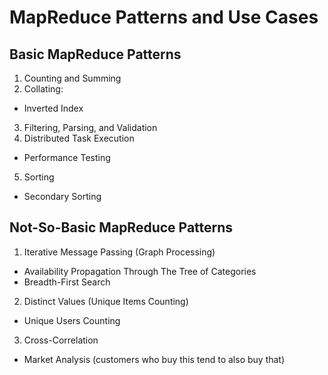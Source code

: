 <h1>MapReduce Patterns and Use Cases</h1>

## Basic MapReduce Patterns
1. Counting and Summing
2. Collating:
  * Inverted Index
3. Filtering, Parsing, and Validation
4. Distributed Task Execution
  * Performance Testing
5. Sorting
  * Secondary Sorting

## Not-So-Basic MapReduce Patterns
1. Iterative Message Passing (Graph Processing)
  * Availability Propagation Through The Tree of Categories
  * Breadth-First Search
2. Distinct Values (Unique Items Counting)
  * Unique Users Counting
3. Cross-Correlation
  * Market Analysis (customers who buy this tend to also buy that)
